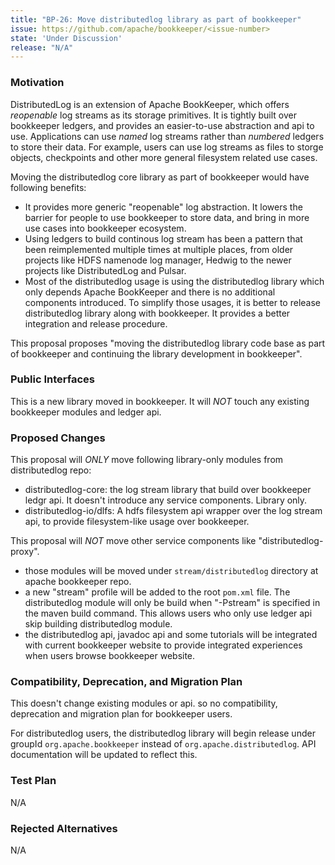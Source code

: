 ```yaml
---
title: "BP-26: Move distributedlog library as part of bookkeeper"
issue: https://github.com/apache/bookkeeper/<issue-number>
state: 'Under Discussion'
release: "N/A"
---
```


### Motivation

DistributedLog is an extension of Apache BookKeeper, which offers *reopenable* log streams as its storage primitives.
It is tightly built over bookkeeper ledgers, and provides an easier-to-use abstraction and api to use. Applications
can use *named* log streams rather than *numbered* ledgers to store their data. For example, users can use log streams
as files to storge objects, checkpoints and other more general filesystem related use cases.

Moving the distributedlog core library as part of bookkeeper would have following benefits:

- It provides more generic "reopenable" log abstraction. It lowers the barrier for people to use bookkeeper to store
  data, and bring in more use cases into bookkeeper ecosystem.
- Using ledgers to build continous log stream has been a pattern that been reimplemented multiple times at multiple places,
  from older projects like HDFS namenode log manager, Hedwig to the newer projects like DistributedLog and Pulsar.
- Most of the distributedlog usage is using the distributedlog library which only depends Apache BookKeeper and there is no
  additional components introduced. To simplify those usages, it is better to release distributedlog library along with
  bookkeeper. It provides a better integration and release procedure.

This proposal proposes "moving the distributedlog library code base as part of bookkeeper and continuing the library
development in bookkeeper".

### Public Interfaces

This is a new library moved in bookkeeper. It will *NOT* touch any existing bookkeeper modules and ledger api.

### Proposed Changes

This proposal will *ONLY* move following library-only modules from distributedlog repo:

- distributedlog-core: the log stream library that build over bookkeeper ledgr api. It doesn't introduce any service components. Library only.
- distributedlog-io/dlfs: A hdfs filesystem api wrapper over the log stream api, to provide filesystem-like usage over bookkeeper.

This proposal will *NOT* move other service components like "distributedlog-proxy".

- those modules will be moved under `stream/distributedlog` directory at apache bookkeeper repo.
- a new "stream" profile will be added to the root `pom.xml` file. The distributedlog module will only be build when "-Pstream" is specified
  in the maven build command. This allows users who only use ledger api skip building distributedlog module.
- the distributedlog api, javadoc api and some tutorials will be integrated with current bookkeeper website to provide integrated experiences
  when users browse bookkeeper website.

### Compatibility, Deprecation, and Migration Plan

This doesn't change existing modules or api. so no compatibility, deprecation and migration plan for bookkeeper users.

For distributedlog users, the distributedlog library will begin release under groupId `org.apache.bookkeeper` instead of `org.apache.distributedlog`.
API documentation will be updated to reflect this.

### Test Plan

N/A

### Rejected Alternatives

N/A
